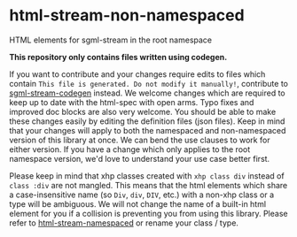 # html-stream-non-namespaced

HTML elements for sgml-stream in the root namespace

**This repository only contains files written using codegen.**

If you want to contribute and your changes require edits to files which contain `This file is generated. Do not modify it manually!`, contribute to [sgml-stream-codegen](https://github.com/hershel-theodore-layton/sgml-stream-codegen) instead. We welcome changes which are required to keep up to date with the html-spec with open arms. Typo fixes and improved doc blocks are also very welcome. You should be able to make these changes easily by editing the definition files (json files). Keep in mind that your changes will apply to both the namespaced and non-namespaced version of this library at once. We can bend the use clauses to work for either version. If you have a change which only applies to the root namespace version, we'd love to understand your use case better first.

Please keep in mind that xhp classes created with `xhp class div` instead of `class :div` are not mangled. This means that the html elements which share a case-insensitive name (so `Div`, `div`, `DIV`, etc.) with a non-xhp class or a type will be ambiguous. We will not change the name of a built-in html element for you if a collision is preventing you from using this library. Please refer to [html-stream-namespaced](https://github.com/hershel-theodore-layton/html-stream-namespaced) or rename your class / type.

